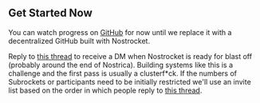 ## Get Started Now
You can watch progress on [GitHub](https://github.com/nostrocket) for now until we replace it with a decentralized GitHub built with Nostrocket.

Reply to [this thread](https://snort.social/e/note12qu5r2vnnfpn0kdw77ujxg7r2dzped0tu7038lkh0t4vv9g3vd2qjxr9c7) to receive a DM when Nostrocket is ready for blast off (probably around the end of Nostrica). Building systems like this is a challenge and the first pass is usually a clusterf*ck. If the numbers of Subrockets or participants need to be initially restricted we'll use an invite list based on the order in which people reply to [this thread](https://snort.social/e/note12qu5r2vnnfpn0kdw77ujxg7r2dzped0tu7038lkh0t4vv9g3vd2qjxr9c7).